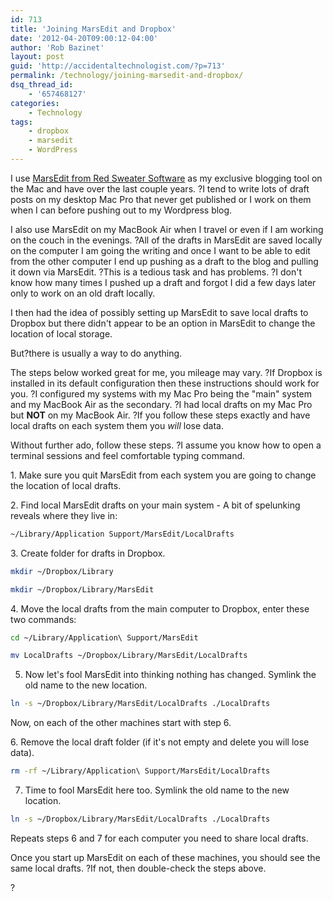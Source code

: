 ```yaml
---
id: 713
title: 'Joining MarsEdit and Dropbox'
date: '2012-04-20T09:00:12-04:00'
author: 'Rob Bazinet'
layout: post
guid: 'http://accidentaltechnologist.com/?p=713'
permalink: /technology/joining-marsedit-and-dropbox/
dsq_thread_id:
    - '657468127'
categories:
    - Technology
tags:
    - dropbox
    - marsedit
    - WordPress
---
```


I use [MarsEdit from Red Sweater Software](http://www.red-sweater.com/marsedit/) as my exclusive blogging tool on the Mac and have over the last couple years. ?I tend to write lots of draft posts on my desktop Mac Pro that never get published or I work on them when I can before pushing out to my Wordpress blog.

I also use MarsEdit on my MacBook Air when I travel or even if I am working on the couch in the evenings. ?All of the drafts in MarsEdit are saved locally on the computer I am going the writing and once I want to be able to edit from the other computer I end up pushing as a draft to the blog and pulling it down via MarsEdit. ?This is a tedious task and has problems. ?I don't know how many times I pushed up a draft and forgot I did a few days later only to work on an old draft locally.

I then had the idea of possibly setting up MarsEdit to save local drafts to Dropbox but there didn't appear to be an option in MarsEdit to change the location of local storage.

But?there is usually a way to do anything.

The steps below worked great for me, you mileage may vary. ?If Dropbox is installed in its default configuration then these instructions should work for you. ?I configured my systems with my Mac Pro being the "main" system and my MacBook Air as the secondary. ?I had local drafts on my Mac Pro but **NOT** on my MacBook Air. ?If you follow these steps exactly and have local drafts on each system them you *will* lose data.

Without further ado, follow these steps. ?I assume you know how to open a terminal sessions and feel comfortable typing command.

1\. Make sure you quit MarsEdit from each system you are going to change the location of local drafts.

2\. Find local MarsEdit drafts on your main system - A bit of spelunking reveals where they live in:

```bash
~/Library/Application Support/MarsEdit/LocalDrafts
```

3\. Create folder for drafts in Dropbox.

```bash
mkdir ~/Dropbox/Library
```

```bash
mkdir ~/Dropbox/Library/MarsEdit
```

4\. Move the local drafts from the main computer to Dropbox, enter these two commands:

```bash
cd ~/Library/Application\ Support/MarsEdit
```

```bash
mv LocalDrafts ~/Dropbox/Library/MarsEdit/LocalDrafts
```

5. Now let's fool MarsEdit into thinking nothing has changed. Symlink the old name to the new location.

```bash
ln -s ~/Dropbox/Library/MarsEdit/LocalDrafts ./LocalDrafts
```

Now, on each of the other machines start with step 6.

6\. Remove the local draft folder (if it's not empty and delete you will lose data).

```bash
rm -rf ~/Library/Application\ Support/MarsEdit/LocalDrafts
```

7. Time to fool MarsEdit here too. Symlink the old name to the new location.

```bash
ln -s ~/Dropbox/Library/MarsEdit/LocalDrafts ./LocalDrafts
```

Repeats steps 6 and 7 for each computer you need to share local drafts.

Once you start up MarsEdit on each of these machines, you should see the same local drafts. ?If not, then double-check the steps above.

?